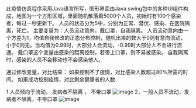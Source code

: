 此疫情仿真程序采用Java语言所写，图形界面由Java swing包中的各种UI组件构成，地图为一个方形区域，里面随机散落着5000个人员，初始时有100个感染者，每过一秒更新下。
人员的状态分为5中，分别为正常、潜伏、感染、在医院隔离，死亡。
主要变量为：人员流动意向，戴口罩，自我隔离。
人员流动意向由一个方差为1，均值自我修改的正态分布控制，随机出来的数大于0则有意向流动，小于0则无。当均值为0.99时，大部分人会流动，-0.99时大部分人不会进行流通。
戴口罩这个变量由感染的距离控制，若带上口罩，则不易被感染。
自我隔离时，感染的人员不会移动也不会感染他人。

通过修改变量，对比结果：
如果控制不了疫情，对比感染人数超过80%所需的时间。
如果成功控制疫情，对比剩余健康者的人数

1  人员倾向于流动， 发病者不隔离 ， 不带口罩
![image](https://user-images.githubusercontent.com/49340916/109908054-8e7be400-7cde-11eb-91a7-f29fefd13e7d.png)
2，一般人员不流动，发病者不隔离，不带口罩
![image](https://user-images.githubusercontent.com/49340916/109908139-ae130c80-7cde-11eb-93c9-f9bdef4ac299.png)

